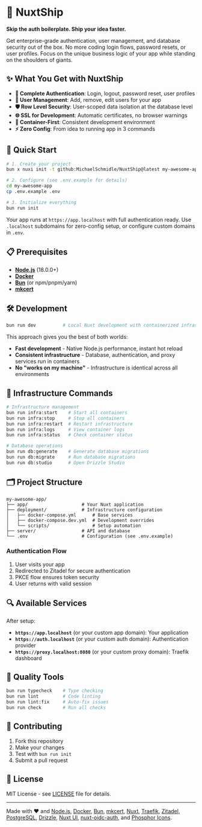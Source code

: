 # 🚀 NuxtShip

**Skip the auth boilerplate. Ship your idea faster.**

Get enterprise-grade authentication, user management, and database security out of the box. No more coding login flows, password resets, or user profiles. Focus on the unique business logic of your app while standing on the shoulders of giants.

## ✨ What You Get with NuxtShip

- **🔐 Complete Authentication**: Login, logout, password reset, user profiles
- **👤 User Management**: Add, remove, edit users for your app
- **🛡️ Row Level Security**: User-scoped data isolation at the database level
- **🌐 SSL for Development**: Automatic certificates, no browser warnings
- **🐳 Container-First**: Consistent development environment
- **⚡ Zero Config**: From idea to running app in 3 commands

## 🚀 Quick Start

```bash
# 1. Create your project
bun x nuxi init -t github:MichaelSchmidle/NuxtShip@latest my-awesome-app

# 2. Configure (see .env.example for details)
cd my-awesome-app
cp .env.example .env

# 3. Initialize everything
bun run init
```

Your app runs at `https://app.localhost` with full authentication ready. Use `.localhost` subdomains for zero-config setup, or configure custom domains in `.env`.

## 📋 Prerequisites

- **[Node.js](https://nodejs.org/)** (18.0.0+)
- **[Docker](https://www.docker.com/)**
- **[Bun](https://bun.sh/)** (or npm/pnpm/yarn)
- **[mkcert](https://mkcert.dev/)**

## 🛠️ Development

```bash
bun run dev          # Local Nuxt development with containerized infrastructure
```

This approach gives you the best of both worlds:

- **Fast development** - Native Node.js performance, instant hot reload
- **Consistent infrastructure** - Database, authentication, and proxy services run in containers
- **No "works on my machine"** - Infrastructure is identical across all environments

## 🐳 Infrastructure Commands

```bash
# Infrastructure management
bun run infra:start    # Start all containers
bun run infra:stop     # Stop all containers
bun run infra:restart  # Restart infrastructure
bun run infra:logs     # View container logs
bun run infra:status   # Check container status

# Database operations
bun run db:generate    # Generate database migrations
bun run db:migrate     # Run database migrations
bun run db:studio      # Open Drizzle Studio
```

## 🗂️ Project Structure

```
my-awesome-app/
├── app/                    # Your Nuxt application
├── deployment/             # Infrastructure configuration
│   ├── docker-compose.yml      # Base services
│   ├── docker-compose.dev.yml  # Development overrides
│   └── scripts/                # Setup automation
├── server/                 # API and database
└── .env                    # Configuration (see .env.example)
```

### Authentication Flow

1. User visits your app
2. Redirected to Zitadel for secure authentication
3. PKCE flow ensures token security
4. User returns with valid session

## 🔍 Available Services

After setup:

- **`https://app.localhost`** (or your custom app domain): Your application
- **`https://auth.localhost`** (or your custom auth domain): Authentication provider
- **`https://proxy.localhost:8080`** (or your custom proxy domain): Traefik dashboard

## 🧪 Quality Tools

```bash
bun run typecheck    # Type checking
bun run lint         # Code linting
bun run lint:fix     # Auto-fix issues
bun run check        # Run all checks
```

## 🤝 Contributing

1. Fork this repository
2. Make your changes
3. Test with `bun run init`
4. Submit a pull request

## 📝 License

MIT License - see [LICENSE](LICENSE) file for details.

---

Made with ❤️ and [Node.js](https://nodejs.org/), [Docker](https://www.docker.com/), [Bun](https://bun.sh/), [mkcert](https://mkcert.dev/), [Nuxt](https://nuxt.com/), [Traefik](https://traefik.io/), [Zitadel](https://zitadel.com/), [PostgreSQL](https://postgresql.org/), [Drizzle](https://orm.drizzle.team/), [Nuxt UI](https://ui.nuxt.com/), [nuxt-oidc-auth](https://nuxtoidc.cloud), and [Phosphor Icons](https://phosphoricons.com/).
